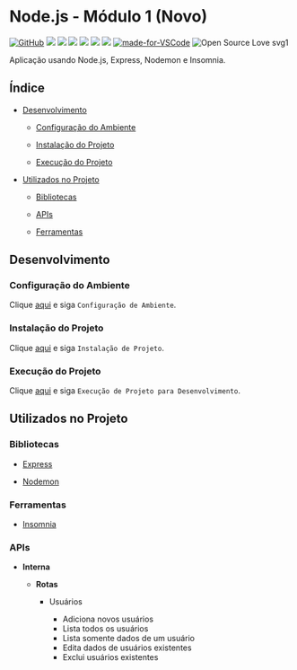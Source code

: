 # Node.js - Módulo 1 (Novo)

[![GitHub](https://img.shields.io/github/license/mashape/apistatus.svg)](https://github.com/osvaldokalvaitir/nodejs-modulo1-novo/blob/master/LICENSE)
![](https://img.shields.io/github/package-json/v/osvaldokalvaitir/nodejs-modulo1-novo.svg)
![](https://img.shields.io/github/last-commit/osvaldokalvaitir/nodejs-modulo1-novo.svg?color=red)
![](https://img.shields.io/github/languages/top/osvaldokalvaitir/nodejs-modulo1-novo.svg?color=yellow)
![](https://img.shields.io/github/languages/count/osvaldokalvaitir/nodejs-modulo1-novo.svg?color=lightgrey)
![](https://img.shields.io/github/languages/code-size/osvaldokalvaitir/nodejs-modulo1-novo.svg)
![](https://img.shields.io/github/repo-size/osvaldokalvaitir/nodejs-modulo1-novo.svg?color=blueviolet)
[![made-for-VSCode](https://img.shields.io/badge/Made%20for-VSCode-1f425f.svg)](https://code.visualstudio.com/)
![Open Source Love svg1](https://badges.frapsoft.com/os/v1/open-source.svg?v=103)

Aplicação usando Node.js, Express, Nodemon e Insomnia.

## Índice

- [Desenvolvimento](#desenvolvimento)

  - [Configuração do Ambiente](#configuração-do-ambiente)

  - [Instalação do Projeto](#instalação-do-projeto)

  - [Execução do Projeto](#execução-do-projeto)

- [Utilizados no Projeto](#utilizados-no-projeto)

  - [Bibliotecas](#bibliotecas)

  - [APIs](#apis)

  - [Ferramentas](#ferramentas)
  
## Desenvolvimento

### Configuração do Ambiente

Clique [aqui](https://github.com/osvaldokalvaitir/projects-settings/blob/master/README.md) e siga `Configuração de Ambiente`.

### Instalação do Projeto

Clique [aqui](https://github.com/osvaldokalvaitir/projects-settings/blob/master/nodejs/nodejs.md) e siga `Instalação de Projeto`.

### Execução do Projeto

Clique [aqui](https://github.com/osvaldokalvaitir/projects-settings/blob/master/nodejs/nodejs.md) e siga `Execução de Projeto para Desenvolvimento`.

## Utilizados no Projeto

### Bibliotecas

- [Express](https://github.com/osvaldokalvaitir/projects-settings/blob/master/nodejs/libs/express.md)

- [Nodemon](https://github.com/osvaldokalvaitir/projects-settings/blob/master/nodejs/libs/nodemon.md)

### Ferramentas

- [Insomnia](https://github.com/osvaldokalvaitir/projects-settings/blob/master/api/insomnia.md)

### APIs

- **Interna**

  - **Rotas**

    - Usuários

      - Adiciona novos usuários
      - Lista todos os usuários
      - Lista somente dados de um usuário
      - Edita dados de usuários existentes
      - Exclui usuários existentes